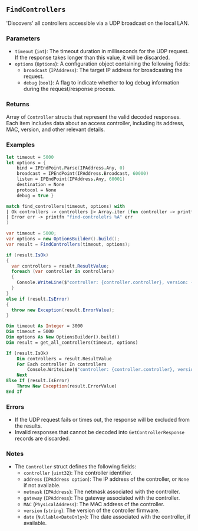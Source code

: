## **`FindControllers`**

'Discovers' all controllers accessible via a UDP broadcast on the local LAN.

### Parameters
- `timeout` (`int`): The timeout duration in milliseconds for the UDP request. If the response takes longer than this value, it will be discarded.
- `options` (`Options`): A configuration object containing the following fields:
  - `broadcast` (`IPAddress`): The target IP address for broadcasting the request.
  - `debug` (`bool`): A flag to indicate whether to log debug information during the request/response process.

### Returns
Array of `Controller` structs that represent the valid decoded responses. Each item includes data about an access controller, 
including its address, MAC, version, and other relevant details.

### Examples
```fsharp
let timeout = 5000
let options = { 
    bind = IPEndPoint.Parse(IPAddress.Any, 0)
    broadcast = IPEndPoint(IPAddress.Broadcast, 60000)
    listen = IPEndPoint(IPAddress.Any, 60001)
    destination = None
    protocol = None
    debug = true }

match find_controllers(timeout, options) with
| Ok controllers -> controllers |> Array.iter (fun controller -> printfn "controller: %u, version: %s" controller.controller controller.version
| Error err -> printfn "find-controlelrs %A" err
)
```

```csharp
var timeout = 5000;
var options = new OptionsBuilder().build();
var result = FindControllers(timeout, options);

if (result.IsOk)
{
  var controllers = result.ResultValue;
  foreach (var controller in controllers)
  {
    Console.WriteLine($"controller: {controller.controller}, version: {controller.version}");
  }
}
else if (result.IsError)
{
  throw new Exception(result.ErrorValue);
}
```

```vb
Dim timeout As Integer = 3000
Dim timeout = 5000
Dim options As New OptionsBuilder().build()
Dim result = get_all_controllers(timeout, options)

If (result.IsOk)
    Dim controllers = result.ResultValue
    For Each controller In controllers
        Console.WriteLine($"controller: {controller.controller}, version: {controller.version}")
    Next
Else If (result.IsError)
    Throw New Exception(result.ErrorValue)
End If
```

### Errors
- If the UDP request fails or times out, the response will be excluded from the results.
- Invalid responses that cannot be decoded into `GetControllerResponse` records are discarded.

### Notes
- The `Controller` struct defines the following fields:
  - `controller` (`uint32`): The controller identifier.
  - `address` (`IPAddress option`): The IP address of the controller, or `None` if not available.
  - `netmask` (`IPAddress`): The netmask associated with the controller.
  - `gateway` (`IPAddress`): The gateway associated with the controller.
  - `MAC` (`PhysicalAddress`): The MAC address of the controller.
  - `version` (`string`): The version of the controller firmware.
  - `date` (`Nullable<DateOnly>`): The date associated with the controller, if available.
